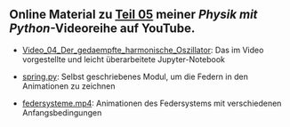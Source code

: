 ## Online Material zu [Teil 05]() meiner *Physik mit Python*-Videoreihe auf YouTube.

- [Video_04_Der_gedaempfte_harmonische_Oszillator](Video_04_Der_gedaempfte_harmonische_Oszillator.ipynb): Das im Video vorgestellte und leicht überarbeitete Jupyter-Notebook

- [spring.py](spring.py): Selbst geschriebenes Modul, um die Federn in den Animationen zu zeichnen

- [federsysteme.mp4](federsysteme.mp4): Animationen des Federsystems mit verschiedenen Anfangsbedingungen

